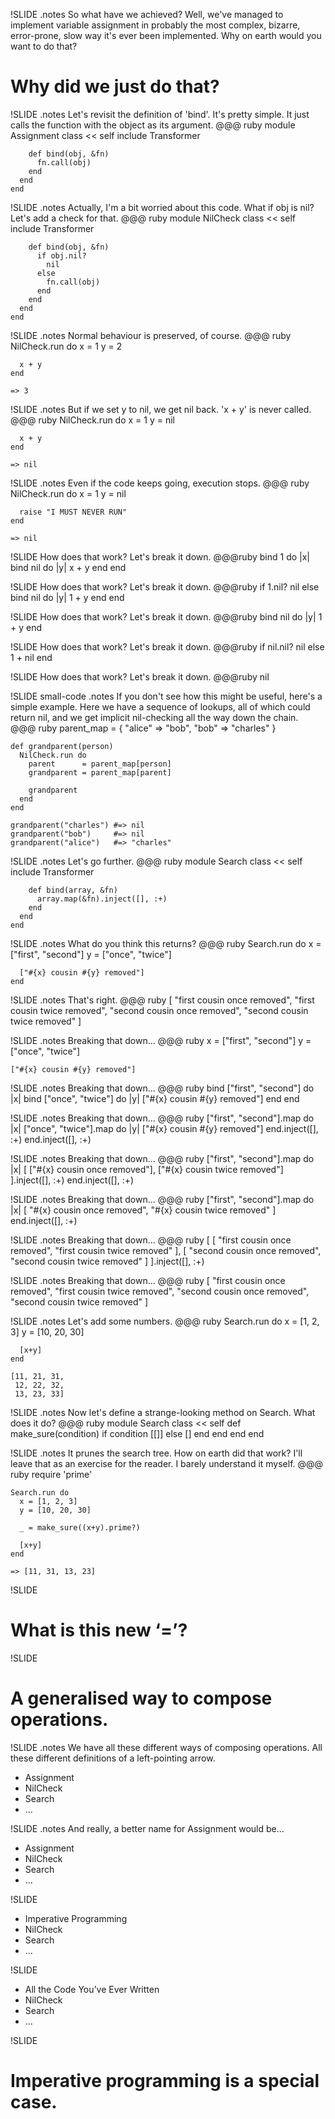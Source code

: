 !SLIDE
.notes So what have we achieved? Well, we've managed to implement variable assignment in probably the most complex, bizarre, error-prone, slow way it's ever been implemented. Why on earth would you want to do that?
# Why did we just do that? #

!SLIDE
.notes Let's revisit the definition of 'bind'. It's pretty simple. It just calls the function with the object as its argument.
    @@@ ruby
    module Assignment
      class << self
        include Transformer

        def bind(obj, &fn)
          fn.call(obj)
        end
      end
    end

!SLIDE
.notes Actually, I'm a bit worried about this code. What if obj is nil? Let's add a check for that.
    @@@ ruby
    module NilCheck
      class << self
        include Transformer

        def bind(obj, &fn)
          if obj.nil?
            nil
          else
            fn.call(obj)
          end
        end
      end
    end

!SLIDE
.notes Normal behaviour is preserved, of course.
    @@@ ruby
    NilCheck.run do
      x = 1
      y = 2

      x + y
    end

    => 3

!SLIDE
.notes But if we set y to nil, we get nil back. 'x + y' is never called.
    @@@ ruby
    NilCheck.run do
      x = 1
      y = nil

      x + y
    end

    => nil

!SLIDE
.notes Even if the code keeps going, execution stops.
    @@@ ruby
    NilCheck.run do
      x = 1
      y = nil

      raise "I MUST NEVER RUN"
    end

    => nil

!SLIDE How does that work? Let's break it down.
    @@@ruby
    bind 1 do |x|
      bind nil do |y|
        x + y
      end
    end

!SLIDE How does that work? Let's break it down.
    @@@ruby
    if 1.nil?
      nil
    else
      bind nil do |y|
        1 + y
      end
    end

!SLIDE How does that work? Let's break it down.
    @@@ruby
    bind nil do |y|
      1 + y
    end

!SLIDE How does that work? Let's break it down.
    @@@ruby
    if nil.nil?
      nil
    else
      1 + nil
    end

!SLIDE How does that work? Let's break it down.
    @@@ruby
    nil

!SLIDE small-code
.notes If you don't see how this might be useful, here's a simple example. Here we have a sequence of lookups, all of which could return nil, and we get implicit nil-checking all the way down the chain.
    @@@ ruby
    parent_map = {
      "alice" => "bob",
      "bob"   => "charles"
    }

    def grandparent(person)
      NilCheck.run do
        parent      = parent_map[person]
        grandparent = parent_map[parent]

        grandparent
      end
    end

    grandparent("charles") #=> nil
    grandparent("bob")     #=> nil
    grandparent("alice")   #=> "charles"

!SLIDE
.notes Let's go further.
    @@@ ruby
    module Search
      class << self
        include Transformer

        def bind(array, &fn)
          array.map(&fn).inject([], :+)
        end
      end
    end

!SLIDE
.notes What do you think this returns?
    @@@ ruby
    Search.run do
      x = ["first", "second"]
      y = ["once", "twice"]

      ["#{x} cousin #{y} removed"]
    end

!SLIDE
.notes That's right.
    @@@ ruby
    [
      "first cousin once removed",
      "first cousin twice removed",
      "second cousin once removed",
      "second cousin twice removed"
    ]

!SLIDE
.notes Breaking that down...
    @@@ ruby
    x = ["first", "second"]
    y = ["once", "twice"]

    ["#{x} cousin #{y} removed"]

!SLIDE
.notes Breaking that down...
    @@@ ruby
    bind ["first", "second"] do |x|
      bind ["once", "twice"] do |y|
        ["#{x} cousin #{y} removed"]
      end
    end

!SLIDE
.notes Breaking that down...
    @@@ ruby
    ["first", "second"].map do |x|
      ["once", "twice"].map do |y|
        ["#{x} cousin #{y} removed"]
      end.inject([], :+)
    end.inject([], :+)

!SLIDE
.notes Breaking that down...
    @@@ ruby
    ["first", "second"].map do |x|
      [
        ["#{x} cousin once removed"],
        ["#{x} cousin twice removed"]
      ].inject([], :+)
    end.inject([], :+)

!SLIDE
.notes Breaking that down...
    @@@ ruby
    ["first", "second"].map do |x|
      [
        "#{x} cousin once removed",
        "#{x} cousin twice removed"
      ]
    end.inject([], :+)

!SLIDE
.notes Breaking that down...
    @@@ ruby
    [
      [
        "first cousin once removed",
        "first cousin twice removed"
      ],
      [
        "second cousin once removed",
        "second cousin twice removed"
      ]
    ].inject([], :+)

!SLIDE
.notes Breaking that down...
    @@@ ruby
    [
      "first cousin once removed",
      "first cousin twice removed",
      "second cousin once removed",
      "second cousin twice removed"
    ]

!SLIDE
.notes Let's add some numbers.
    @@@ ruby
    Search.run do
      x = [1, 2, 3]
      y = [10, 20, 30]

      [x+y]
    end

    [11, 21, 31,
     12, 22, 32,
     13, 23, 33]

!SLIDE
.notes Now let's define a strange-looking method on Search. What does it do?
    @@@ ruby
    module Search
      class << self
        def make_sure(condition)
          if condition
            [[]]
          else
            []
          end
        end
      end
    end

!SLIDE
.notes It prunes the search tree. How on earth did that work? I'll leave that as an exercise for the reader. I barely understand it myself.
    @@@ ruby
    require 'prime'

    Search.run do
      x = [1, 2, 3]
      y = [10, 20, 30]

      _ = make_sure((x+y).prime?)

      [x+y]
    end

    => [11, 31, 13, 23]

!SLIDE
# What is this new ‘=’? #

!SLIDE
# A generalised way to compose operations. #

!SLIDE
.notes We have all these different ways of composing operations. All these different definitions of a left-pointing arrow.

<ul>
  <li>Assignment</li>
  <li>NilCheck</li>
  <li>Search</li>
  <li>...</li>
</ul>

!SLIDE
.notes And really, a better name for Assignment would be...
<ul class="faded">
  <li class="highlight">Assignment</li>
  <li>NilCheck</li>
  <li>Search</li>
  <li>...</li>
</ul>

!SLIDE
<ul class="faded">
  <li class="highlight">Imperative Programming</li>
  <li>NilCheck</li>
  <li>Search</li>
  <li>...</li>
</ul>

!SLIDE
<ul class="faded">
  <li class="highlight">All the Code You’ve Ever Written</li>
  <li>NilCheck</li>
  <li>Search</li>
  <li>...</li>
</ul>

!SLIDE
# Imperative programming is a special case. #
